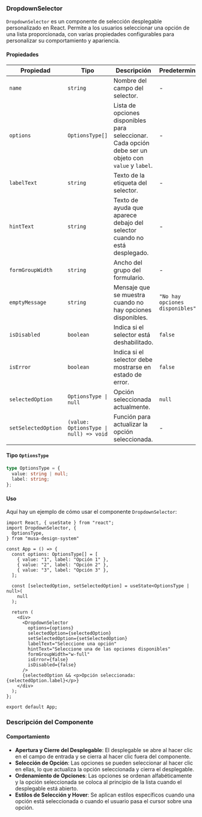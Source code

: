 ### DropdownSelector

`DropdownSelector` es un componente de selección desplegable personalizado en React. Permite a los usuarios seleccionar una opción de una lista proporcionada, con varias propiedades configurables para personalizar su comportamiento y apariencia.

#### Propiedades

| Propiedad           | Tipo                                   | Descripción                                                                                           | Predeterminado                  |
| ------------------- | -------------------------------------- | ----------------------------------------------------------------------------------------------------- | ------------------------------- |
| `name`              | `string`                               | Nombre del campo del selector.                                                                        | -                               |
| `options`           | `OptionsType[]`                        | Lista de opciones disponibles para seleccionar. Cada opción debe ser un objeto con `value` y `label`. | -                               |
| `labelText`         | `string`                               | Texto de la etiqueta del selector.                                                                    | -                               |
| `hintText`          | `string`                               | Texto de ayuda que aparece debajo del selector cuando no está desplegado.                             | -                               |
| `formGroupWidth`    | `string`                               | Ancho del grupo del formulario.                                                                       | -                               |
| `emptyMessage`      | `string`                               | Mensaje que se muestra cuando no hay opciones disponibles.                                            | `"No hay opciones disponibles"` |
| `isDisabled`        | `boolean`                              | Indica si el selector está deshabilitado.                                                             | `false`                         |
| `isError`           | `boolean`                              | Indica si el selector debe mostrarse en estado de error.                                              | `false`                         |
| `selectedOption`    | `OptionsType \| null`                  | Opción seleccionada actualmente.                                                                      | `null`                          |
| `setSelectedOption` | `(value: OptionsType \| null) => void` | Función para actualizar la opción seleccionada.                                                       | -                               |

#### Tipo `OptionsType`

```typescript
type OptionsType = {
  value: string | null;
  label: string;
};
```

#### Uso

Aquí hay un ejemplo de cómo usar el componente `DropdownSelector`:

```tsx
import React, { useState } from "react";
import DropdownSelector, {
  OptionsType,
} from "musa-design-system"

const App = () => {
  const options: OptionsType[] = [
    { value: "1", label: "Opción 1" },
    { value: "2", label: "Opción 2" },
    { value: "3", label: "Opción 3" },
  ];

  const [selectedOption, setSelectedOption] = useState<OptionsType | null>(
    null
  );

  return (
    <div>
      <DropdownSelector
        options={options}
        selectedOption={selectedOption}
        setSelectedOption={setSelectedOption}
        labelText="Seleccione una opción"
        hintText="Seleccione una de las opciones disponibles"
        formGroupWidth="w-full"
        isError={false}
        isDisabled={false}
      />
      {selectedOption && <p>Opción seleccionada: {selectedOption.label}</p>}
    </div>
  );
};

export default App;
```

### Descripción del Componente

#### Comportamiento

- **Apertura y Cierre del Desplegable**: El desplegable se abre al hacer clic en el campo de entrada y se cierra al hacer clic fuera del componente.
- **Selección de Opción**: Las opciones se pueden seleccionar al hacer clic en ellas, lo que actualiza la opción seleccionada y cierra el desplegable.
- **Ordenamiento de Opciones**: Las opciones se ordenan alfabéticamente y la opción seleccionada se coloca al principio de la lista cuando el desplegable está abierto.
- **Estilos de Selección y Hover**: Se aplican estilos específicos cuando una opción está seleccionada o cuando el usuario pasa el cursor sobre una opción.
